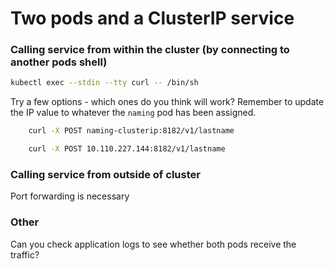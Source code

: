 # Two pods and a ClusterIP service

### Calling service from within the cluster (by connecting to another pods shell)
```bash
kubectl exec --stdin --tty curl -- /bin/sh
```

Try a few options - which ones do you think will work? Remember to update the IP value to whatever the `naming` pod has been assigned.

```bash
    curl -X POST naming-clusterip:8182/v1/lastname
```
```bash
    curl -X POST 10.110.227.144:8182/v1/lastname
```

### Calling service from outside of cluster

Port forwarding is necessary

### Other

Can you check application logs to see whether both pods receive the traffic?
